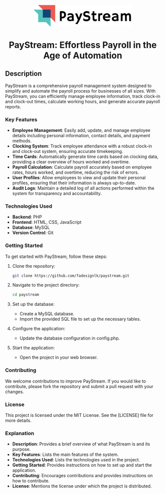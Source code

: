 <div align="center">
<img src="assets/images/logo2.png" alt="PayStream Logo" width="320"/>
<h1> PayStream: Effortless Payroll in the Age of Automation </h1>
</div>

## Description

PayStream is a comprehensive payroll management system designed to simplify and automate the payroll process for businesses of all sizes. With PayStream, you can efficiently manage employee information, track clock-in and clock-out times, calculate working hours, and generate accurate payroll reports.

### Key Features

- **Employee Management**: Easily add, update, and manage employee details including personal information, contact details, and payment methods.
- **Clocking System**: Track employee attendance with a robust clock-in and clock-out system, ensuring accurate timekeeping.
- **Time Cards**: Automatically generate time cards based on clocking data, providing a clear overview of hours worked and overtime.
- **Payroll Calculation**: Calculate payroll accurately based on employee rates, hours worked, and overtime, reducing the risk of errors.
- **User Profiles**: Allow employees to view and update their personal profiles, ensuring that their information is always up-to-date.
- **Audit Logs**: Maintain a detailed log of all actions performed within the system for transparency and accountability.

### Technologies Used

- **Backend**: PHP
- **Frontend**: HTML, CSS, JavaScript
- **Database**: MySQL
- **Version Control**: Git

### Getting Started

To get started with PayStream, follow these steps:

1. Clone the repository:
   ```sh
   git clone https://github.com/fadesignlk/paystream.git

2. Navigate to the project directory:
    ```sh
    cd paystream

3. Set up the database:

    - Create a MySQL database.
    - Import the provided SQL file to set up the necessary tables.

4. Configure the application:

    - Update the database configuration in config.php.

5. Start the application:

    - Open the project in your web browser.

### Contributing

We welcome contributions to improve PayStream. If you would like to contribute, please fork the repository and submit a pull request with your changes.

### License

This project is licensed under the MIT License. See the [LICENSE] file for more details.


### Explanation

- **Description**: Provides a brief overview of what PayStream is and its purpose.
- **Key Features**: Lists the main features of the system.
- **Technologies Used**: Lists the technologies used in the project.
- **Getting Started**: Provides instructions on how to set up and start the application.
- **Contributing**: Encourages contributions and provides instructions on how to contribute.
- **License**: Mentions the license under which the project is distributed.